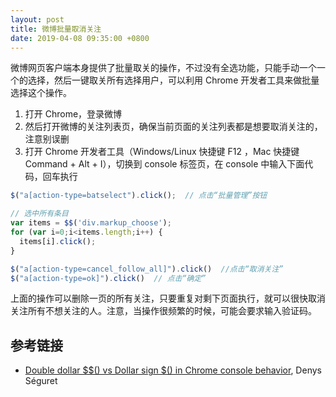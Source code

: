 ```yaml
---
layout: post
title: 微博批量取消关注
date: 2019-04-08 09:35:00 +0800
---
```


微博网页客户端本身提供了批量取关的操作，不过没有全选功能，只能手动一个一个的选择，然后一键取关所有选择用户，可以利用 Chrome 开发者工具来做批量选择这个操作。

<!--excerpt-->

1. 打开 Chrome，登录微博
2. 然后打开微博的关注列表页，确保当前页面的关注列表都是想要取消关注的，注意别误删
3. 打开 Chrome 开发者工具（Windows/Linux 快捷键 F12 ，Mac 快捷键 Command + Alt + I），切换到 console 标签页，在 console 中输入下面代码，回车执行


  ```js
  $("a[action-type=batselect").click();  // 点击“批量管理”按钮

  // 选中所有条目
  var items = $$('div.markup_choose');
  for (var i=0;i<items.length;i++) {
    items[i].click();
  }

  $("a[action-type=cancel_follow_all]").click()  //点击“取消关注”
  $("a[action-type=ok]").click()  // 点击“确定”
  ```

上面的操作可以删除一页的所有关注，只要重复对剩下页面执行，就可以很快取消关注所有不想关注的人。注意，当操作很频繁的时候，可能会要求输入验证码。

## 参考链接

* [Double dollar $$() vs Dollar sign $() in Chrome console behavior](https://stackoverflow.com/a/35682911), Denys Séguret
